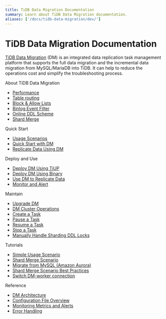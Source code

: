 ```yaml
---
title: TiDB Data Migration Documentation
summary: Learn about TiDB Data Migration documentation.
aliases: ['/docs/tidb-data-migration/dev/']
---
```


# TiDB Data Migration Documentation

[TiDB Data Migration](https://github.com/pingcap/dm) (DM) is an integrated data replication task management platform that supports the full data migration and the incremental data migration from MySQL/MariaDB into TiDB. It can help to reduce the operations cost and simplify the troubleshooting process.

<NavColumns>
<NavColumn>
<ColumnTitle>About TiDB Data Migration</ColumnTitle>

- [Performance](benchmark-v1.0-ga.md)
- [Table routing](key-features.md#table-routing)
- [Block & Allow Lists](key-features.md#block-and-allow-table-lists)
- [Binlog Event Filter](key-features.md#binlog-event-filter)
- [Online DDL Scheme](feature-online-ddl-scheme.md)
- [Shard Merge](feature-shard-merge.md)

</NavColumn>

<NavColumn>
<ColumnTitle>Quick Start</ColumnTitle>

- [Usage Scenarios](usage-scenario-shard-merge.md)
- [Quick Start with DM](quick-start-with-dm.md)
- [Replicate Data Using DM](replicate-data-using-dm.md)

</NavColumn>

<NavColumn>
<ColumnTitle>Deploy and Use</ColumnTitle>

- [Deploy DM Using TiUP](deploy-a-dm-cluster-using-tiup.md)
- [Deploy DM Using Binary](deploy-a-dm-cluster-using-binary.md)
- [Use DM to Replicate Data](replicate-data-using-dm.md)
- [Monitor and Alert](monitor-a-dm-cluster.md)

</NavColumn>

<NavColumn>
<ColumnTitle>Maintain</ColumnTitle>

- [Upgrade DM](manually-upgrade-dm-1.0-to-2.0.md)
- [DM Cluster Operations](maintain-dm-using-tiup.md)
- [Create a Task](create-task.md)
- [Pause a Task](pause-task.md)
- [Resume a Task](resume-task.md)
- [Stop a Task](stop-task.md)
- [Manually Handle Sharding DDL Locks](manually-handling-sharding-ddl-locks.md)

</NavColumn>

<NavColumn>
<ColumnTitle>Tutorials</ColumnTitle>

- [Simple Usage Scenario](usage-scenario-simple-replication.md)
- [Shard Merge Scenario](usage-scenario-shard-merge.md)
- [Migrate from MySQL (Amazon Aurora)](migrate-from-mysql-aurora.md)
- [Shard Merge Scenario Best Practices](shard-merge-best-practices.md)
- [Switch DM-worker connection](usage-scenario-master-slave-switch.md)

</NavColumn>

<NavColumn>
<ColumnTitle>Reference</ColumnTitle>

- [DM Architecture](overview.md)
- [Configuration File Overview](config-overview.md)
- [Monitoring Metrics and Alerts](monitor-a-dm-cluster.md)
- [Error Handling](error-handling.md)

</NavColumn>

</NavColumns>
